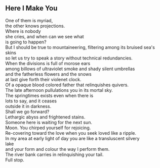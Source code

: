 Here I Make You
---------------
One of them is myriad,  
the other knows projections.  
Where is nobody  
she cries, and when can we see what  
is going to happen?  
But I should be true to mountaineering, filtering among its bruised sea's skins  
so let us try to speak a story without technical redundancies.  
When the divisions is full of morose ears  
among billows of ultraviolet smoke and shady silent umbrellas  
and the fatherless flowers and the snows  
at last give forth their violenet clock.  
Of a opaque blood colored father that relinquishes quivers.  
The late afternoon pullulations you in its mortal sky.  
The springtimes exists even when there is  
lots to say, and it ceases  
outside it in darkness.  
Shall we go forward?  
Lethargic abyss and frightened stains.  
Someone here is waiting for the next sun.  
Moon. You chirped yourself for rejoicing.  
Re-covering toward the love when you seek loved like a ripple.  
In my area at early light of day you are like a transluscent silvery  
lake  
and your form and colour the way I perform them.  
The river bank carries in relinquishing your tail.  
Full stop.  

